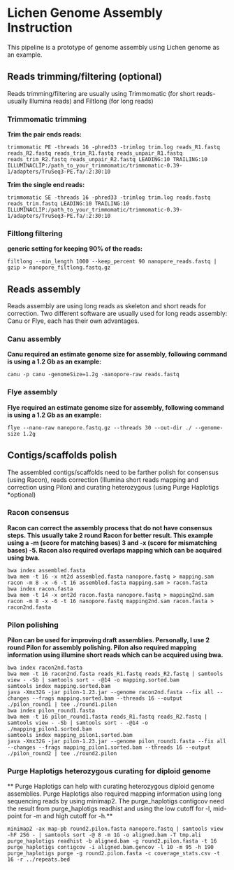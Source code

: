 # Lichen Genome Assembly Instruction

This pipeline is a prototype of genome assembly using Lichen genome as an example.

## Reads trimming/filtering (optional)

Reads trimming/filtering are usually using Trimmomatic (for short reads-usually Illumina reads) and Filtlong (for long reads)

### Trimmomatic trimming

**Trim the pair ends reads:**

    trimmomatic PE -threads 16 -phred33 -trimlog trim.log reads_R1.fastq reads_R2.fastq reads_trim_R1.fastq reads_unpair_R1.fastq reads_trim_R2.fastq reads_unpair_R2.fastq LEADING:10 TRAILING:10 ILLUMINACLIP:/path_to_your_trimmomatic/trimmomatic-0.39-1/adapters/TruSeq3-PE.fa/:2:30:10

**Trim the single end reads:**

    trimmomatic SE -threads 16 -phred33 -trimlog trim.log reads.fastq reads_trim.fastq LEADING:10 TRAILING:10 ILLUMINACLIP:/path_to_your_trimmomatic/trimmomatic-0.39-1/adapters/TruSeq3-PE.fa/:2:30:10

### Filtlong filtering

**generic setting for keeping 90% of the reads:**

    filtlong --min_length 1000 --keep_percent 90 nanopore_reads.fastq | gzip > nanopore_filtlong.fastq.gz

## Reads assembly

Reads assembly are using long reads as skeleton and short reads for correction. Two different software are usually used for long reads assembly: Canu or Flye, each has their own advantages.

### Canu assembly

**Canu required an estimate genome size for assembly, following command is using a 1.2 Gb as an example:**

    canu -p canu -genomeSize=1.2g -nanopore-raw reads.fastq

### Flye assembly

**Flye required an estimate genome size for assembly, following command is using a 1.2 Gb as an example:**

    flye --nano-raw nanopore.fastq.gz --threads 30 --out-dir ./ --genome-size 1.2g

## Contigs/scaffolds polish

The assembled contigs/scaffolds need to be farther polish for consensus (using Racon), reads correction (Illumina short reads mapping and correction using Pilon) and curating heterozygous (using Purge Haplotigs *optional)

### Racon consensus

**Racon can correct the assembly process that do not have consensus steps. This usually take 2 round Racon for better result. This example using a -m (score for matching bases) 3 and -x (score for mismatching bases) -5. Racon also required overlaps mapping which can be acquired using bwa.**

    bwa index assembled.fasta
    bwa mem -t 16 -x nt2d assembled.fasta nanopore.fastq > mapping.sam
    racon -m 8 -x -6 -t 16 assembled.fasta mapping.sam > racon.fasta
    bwa index racon.fasta
    bwa mem -t 14 -x ont2d racon.fasta nanopore.fastq > mapping2nd.sam
    racon -m 8 -x -6 -t 16 nanopore.fastq mapping2nd.sam racon.fasta > racon2nd.fasta

### Pilon polishing

**Pilon can be used for improving draft assemblies. Personally, I use 2 round Pilon for assembly polishing. Pilon also required mapping information using illumine short reads which can be acquired using bwa.**

    bwa index racon2nd.fasta
    bwa mem -t 16 racon2nd.fasta reads_R1.fastq reads_R2.fastq | samtools view - -Sb | samtools sort - -@14 -o mapping.sorted.bam
    samtools index mapping.sorted.bam
    java -Xmx32G -jar pilon-1.23.jar --genome racon2nd.fasta --fix all --changes --frags mapping.sorted.bam --threads 16 --output ./pilon_round1 | tee ./round1.pilon
    bwa index pilon_round1.fasta
    bwa mem -t 16 pilon_round1.fasta reads_R1.fastq reads_R2.fastq | samtools view - -Sb | samtools sort - -@14 -o ./mapping_pilon1.sorted.bam
    samtools index mapping_pilon1.sorted.bam
    java -Xmx32G -jar pilon-1.23.jar --genome pilon_round1.fasta --fix all --changes --frags mapping_pilon1.sorted.bam --threads 16 --output ./pilon_round2 | tee ./round2.pilon

### Purge Haplotigs heterozygous curating for diploid genome

** Purge Haplotigs can help with curating heterozygous diploid genome assemblies. Purge Haplotigs also required mapping information using long sequencing reads by using minimap2. The purge_haplotigs contigcov need the result from purge_haplotigs readhist and using the low cutoff for -l, mid-point for -m and high cutoff for -h.**

    minimap2 -ax map-pb round2.pilon.fasta nanopore.fastq | samtools view -hF 256 - | samtools sort -@ 8 -m 1G -o aligned.bam -T tmp.ali
    purge_haplotigs readhist -b aligned.bam -g round2.pilon.fasta -t 16
    purge_haplotigs contigcov -i aligned.bam.gencov -l 10 -m 95 -h 190
    purge_haplotigs purge -g round2.pilon.fasta -c coverage_stats.csv -t 16 -r ../repeats.bed
